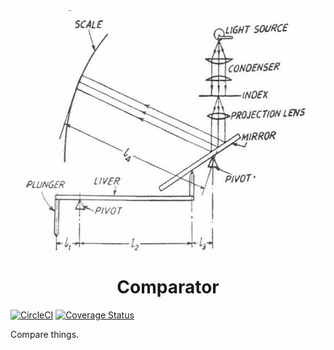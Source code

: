 <div align="center"><img src="docs/comparator.jpg" alt="Comparator" height="384" width="576"><h1>Comparator</h1></div>

[![CircleCI](https://circleci.com/gh/aaronbiller/comparator/tree/master.svg?style=svg)](https://circleci.com/gh/aaronbiller/comparator/tree/master)
[![Coverage Status](https://coveralls.io/repos/github/aaronbiller/comparator/badge.svg?branch=master)](https://coveralls.io/github/aaronbiller/comparator?branch=master)

Compare things.
